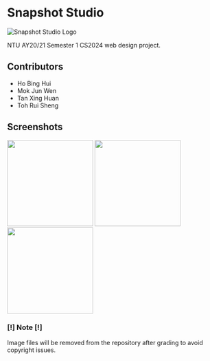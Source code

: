# Snapshot Studio
![Snapshot Studio Logo](https://github.com/tanxh34/snapshot-studio/blob/main/img/snapshot-studio-logo.png "Snapshot Studio")

NTU AY20/21 Semester 1 CS2024 web design project.

## Contributors
- Ho Bing Hui
- Mok Jun Wen
- Tan Xing Huan
- Toh Rui Sheng

## Screenshots
<p>
  <img src="https://github.com/tanxh34/snapshot-studio/blob/main/screenshots/index.png" width="200">
  <img src="https://github.com/tanxh34/snapshot-studio/blob/main/screenshots/services-wedding.png" width="200">
  <img src="https://github.com/tanxh34/snapshot-studio/blob/main/screenshots/services-family.png" width="200">
</p>

### [!] Note [!]
Image files will be removed from the repository after grading to avoid copyright issues.
